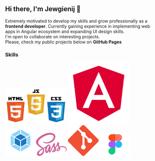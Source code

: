 ## Hi there, I'm Jewgienij 👋
Extremely motivated to develop my skills and grow professionally as a **frontend developer**. Currently gaining experience in implementing  web apps in Angular ecosystem and expanding UI design skills.
<br>I'm open to collaborate on interesting projects.
<br>Please, check my public projects below on **GitHub Pages**

### Skills

<span><img src="https://github.com/JewgienijD/JewgienijD/blob/main/img/html%2Bjs.png" width="200"> <img src="https://github.com/jewgienijd/JewgienijD/blob/main/img/angular-logo.webp" width="200"> <img src="https://github.com/JewgienijD/JewgienijD/blob/main/img/webpack.png" width="100"><img src="https://github.com/JewgienijD/JewgienijD/blob/main/img/sass.png" width="100"> <img src="https://github.com/JewgienijD/JewgienijD/blob/main/img/git.png" width="100"> <img src="https://github.com/JewgienijD/JewgienijD/blob/main/img/figma_1.jpg" width="100"> </span>






